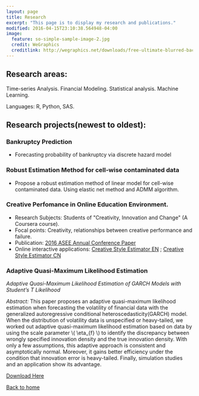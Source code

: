 ```yaml
---
layout: page
title: Research
excerpt: "This page is to display my research and publications."
modified: 2016-04-15T23:10:38.564948-04:00
image:
  feature: so-simple-sample-image-2.jpg
  credit: WeGraphics
  creditlink: http://wegraphics.net/downloads/free-ultimate-blurred-background-pack/
---
```


## Research areas:

Time-series Analysis. Financial Modeling. Statistical analysis. Machine Learning.

Languages: R, Python, SAS.

## Research projects(newest to oldest):

### Bankruptcy Prediction

* Forecasting probability of bankruptcy via discrete hazard model

### Robust Estimation Method for cell-wise contaminated data

* Propose a robust estimation method of linear model for cell-wise contaminated data. Using elastic net method and ADMM algorithm. 

### Creative Perfomance in Online Education Environment.

* Research Subjects: Students of "Creativity, Innovation and Change" (A Coursera course).
* Focal points: Creativity, relationships between creative performance and failure.
* Publication: [2016 ASEE Annual Conference Paper](https://www.asee.org/public/conferences/64/papers/15401/view)
* Online interactive applications: [Creative Style Estimator EN](http://www.ameveryone.com/shiny/Creativity-En/) ;  [Creative Style Estimator CN](http://www.ameveryone.com/shiny/Creativity/)

### Adaptive Quasi-Maximum Likelihood Estimation

*Adaptive Quasi-Maximum Likelihood Estimation of GARCH Models with Student’s T Likelihood*

*Abstract:* This paper proposes an adaptive quasi-maximum likelihood estimation when forecasting the volatility of financial data with the generalized autoregressive conditional heteroscedasticity(GARCH) model. When the distribution of volatility data is unspecified or heavy-tailed, we worked out adaptive quasi-maximum likelihood estimation based on data by using the scale parameter \\( \eta_{f} \\) to identify the discrepancy between wrongly specified innovation density and the true innovation density. With only a few assumptions, this adaptive approach is consistent and asymptotically normal. Moreover, it gains better efficiency under the condition that innovation error is heavy-tailed. Finally, simulation studies and an application show its advantage.

[Download Here](http://papers.ssrn.com/sol3/papers.cfm?abstract_id=2488773)

    
<a markdown="0" href="{{ site.url }}" class="btn">Back to home</a>

[^1]: Example: *domain.com/category-name/post-title*
